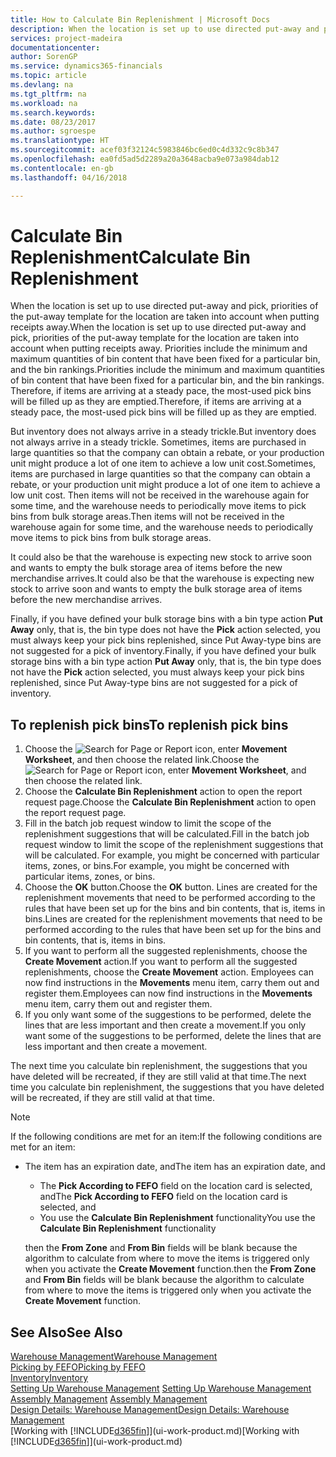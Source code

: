 ```yaml
---
title: How to Calculate Bin Replenishment | Microsoft Docs
description: When the location is set up to use directed put-away and pick, priorities of the put-away template for the location are taken into account when putting receipts away.
services: project-madeira
documentationcenter: 
author: SorenGP
ms.service: dynamics365-financials
ms.topic: article
ms.devlang: na
ms.tgt_pltfrm: na
ms.workload: na
ms.search.keywords: 
ms.date: 08/23/2017
ms.author: sgroespe
ms.translationtype: HT
ms.sourcegitcommit: acef03f32124c5983846bc6ed0c4d332c9c8b347
ms.openlocfilehash: ea0fd5ad5d2289a20a3648acba9e073a984dab12
ms.contentlocale: en-gb
ms.lasthandoff: 04/16/2018

---
```

# <a name="calculate-bin-replenishment"></a><span data-ttu-id="fefde-103">Calculate Bin Replenishment</span><span class="sxs-lookup"><span data-stu-id="fefde-103">Calculate Bin Replenishment</span></span>
<span data-ttu-id="fefde-104">When the location is set up to use directed put-away and pick, priorities of the put-away template for the location are taken into account when putting receipts away.</span><span class="sxs-lookup"><span data-stu-id="fefde-104">When the location is set up to use directed put-away and pick, priorities of the put-away template for the location are taken into account when putting receipts away.</span></span> <span data-ttu-id="fefde-105">Priorities include the minimum and maximum quantities of bin content that have been fixed for a particular bin, and the bin rankings.</span><span class="sxs-lookup"><span data-stu-id="fefde-105">Priorities include the minimum and maximum quantities of bin content that have been fixed for a particular bin, and the bin rankings.</span></span> <span data-ttu-id="fefde-106">Therefore, if items are arriving at a steady pace, the most-used pick bins will be filled up as they are emptied.</span><span class="sxs-lookup"><span data-stu-id="fefde-106">Therefore, if items are arriving at a steady pace, the most-used pick bins will be filled up as they are emptied.</span></span>  

<span data-ttu-id="fefde-107">But inventory does not always arrive in a steady trickle.</span><span class="sxs-lookup"><span data-stu-id="fefde-107">But inventory does not always arrive in a steady trickle.</span></span> <span data-ttu-id="fefde-108">Sometimes, items are purchased in large quantities so that the company can obtain a rebate, or your production unit might produce a lot of one item to achieve a low unit cost.</span><span class="sxs-lookup"><span data-stu-id="fefde-108">Sometimes, items are purchased in large quantities so that the company can obtain a rebate, or your production unit might produce a lot of one item to achieve a low unit cost.</span></span> <span data-ttu-id="fefde-109">Then items will not be received in the warehouse again for some time, and the warehouse needs to periodically move items to pick bins from bulk storage areas.</span><span class="sxs-lookup"><span data-stu-id="fefde-109">Then items will not be received in the warehouse again for some time, and the warehouse needs to periodically move items to pick bins from bulk storage areas.</span></span>  

<span data-ttu-id="fefde-110">It could also be that the warehouse is expecting new stock to arrive soon and wants to empty the bulk storage area of items before the new merchandise arrives.</span><span class="sxs-lookup"><span data-stu-id="fefde-110">It could also be that the warehouse is expecting new stock to arrive soon and wants to empty the bulk storage area of items before the new merchandise arrives.</span></span>  

<span data-ttu-id="fefde-111">Finally, if you have defined your bulk storage bins with a bin type action **Put Away** only, that is, the bin type does not have the **Pick** action selected, you must always keep your pick bins replenished, since Put Away-type bins are not suggested for a pick of inventory.</span><span class="sxs-lookup"><span data-stu-id="fefde-111">Finally, if you have defined your bulk storage bins with a bin type action **Put Away** only, that is, the bin type does not have the **Pick** action selected, you must always keep your pick bins replenished, since Put Away-type bins are not suggested for a pick of inventory.</span></span>  

## <a name="to-replenish-pick-bins"></a><span data-ttu-id="fefde-112">To replenish pick bins</span><span class="sxs-lookup"><span data-stu-id="fefde-112">To replenish pick bins</span></span>  
1.  <span data-ttu-id="fefde-113">Choose the ![Search for Page or Report](media/ui-search/search_small.png "Search for Page or Report icon") icon, enter **Movement Worksheet**, and then choose the related link.</span><span class="sxs-lookup"><span data-stu-id="fefde-113">Choose the ![Search for Page or Report](media/ui-search/search_small.png "Search for Page or Report icon") icon, enter **Movement Worksheet**, and then choose the related link.</span></span>  
2.  <span data-ttu-id="fefde-114">Choose the **Calculate Bin Replenishment** action to open the report request page.</span><span class="sxs-lookup"><span data-stu-id="fefde-114">Choose the **Calculate Bin Replenishment** action to open the report request page.</span></span>  
3.  <span data-ttu-id="fefde-115">Fill in the batch job request window to limit the scope of the replenishment suggestions that will be calculated.</span><span class="sxs-lookup"><span data-stu-id="fefde-115">Fill in the batch job request window to limit the scope of the replenishment suggestions that will be calculated.</span></span> <span data-ttu-id="fefde-116">For example, you might be concerned with particular items, zones, or bins.</span><span class="sxs-lookup"><span data-stu-id="fefde-116">For example, you might be concerned with particular items, zones, or bins.</span></span>  
4.  <span data-ttu-id="fefde-117">Choose the **OK** button.</span><span class="sxs-lookup"><span data-stu-id="fefde-117">Choose the **OK** button.</span></span> <span data-ttu-id="fefde-118">Lines are created for the replenishment movements that need to be performed according to the rules that have been set up for the bins and bin contents, that is, items in bins.</span><span class="sxs-lookup"><span data-stu-id="fefde-118">Lines are created for the replenishment movements that need to be performed according to the rules that have been set up for the bins and bin contents, that is, items in bins.</span></span>  
5.  <span data-ttu-id="fefde-119">If you want to perform all the suggested replenishments, choose the **Create Movement** action.</span><span class="sxs-lookup"><span data-stu-id="fefde-119">If you want to perform all the suggested replenishments, choose the **Create Movement** action.</span></span> <span data-ttu-id="fefde-120">Employees can now find instructions in the **Movements** menu item, carry them out and register them.</span><span class="sxs-lookup"><span data-stu-id="fefde-120">Employees can now find instructions in the **Movements** menu item, carry them out and register them.</span></span>  
6.  <span data-ttu-id="fefde-121">If you only want some of the suggestions to be performed, delete the lines that are less important and then create a movement.</span><span class="sxs-lookup"><span data-stu-id="fefde-121">If you only want some of the suggestions to be performed, delete the lines that are less important and then create a movement.</span></span>  

<span data-ttu-id="fefde-122">The next time you calculate bin replenishment, the suggestions that you have deleted will be recreated, if they are still valid at that time.</span><span class="sxs-lookup"><span data-stu-id="fefde-122">The next time you calculate bin replenishment, the suggestions that you have deleted will be recreated, if they are still valid at that time.</span></span>  

> [!NOTE]
>  <span data-ttu-id="fefde-123">If the following conditions are met for an item:</span><span class="sxs-lookup"><span data-stu-id="fefde-123">If the following conditions are met for an item:</span></span>  
> 
> - <span data-ttu-id="fefde-124">The item has an expiration date, and</span><span class="sxs-lookup"><span data-stu-id="fefde-124">The item has an expiration date, and</span></span>  
>   -   <span data-ttu-id="fefde-125">The **Pick According to FEFO** field on the location card is selected, and</span><span class="sxs-lookup"><span data-stu-id="fefde-125">The **Pick According to FEFO** field on the location card is selected, and</span></span>  
>   -   <span data-ttu-id="fefde-126">You use the **Calculate Bin Replenishment** functionality</span><span class="sxs-lookup"><span data-stu-id="fefde-126">You use the **Calculate Bin Replenishment** functionality</span></span>  
> 
>   <span data-ttu-id="fefde-127">then the **From Zone** and **From Bin** fields will be blank because the algorithm to calculate from where to move the items is triggered only when you activate the **Create Movement** function.</span><span class="sxs-lookup"><span data-stu-id="fefde-127">then the **From Zone** and **From Bin** fields will be blank because the algorithm to calculate from where to move the items is triggered only when you activate the **Create Movement** function.</span></span>  

## <a name="see-also"></a><span data-ttu-id="fefde-128">See Also</span><span class="sxs-lookup"><span data-stu-id="fefde-128">See Also</span></span>  
[<span data-ttu-id="fefde-129">Warehouse Management</span><span class="sxs-lookup"><span data-stu-id="fefde-129">Warehouse Management</span></span>](warehouse-manage-warehouse.md)  
[<span data-ttu-id="fefde-130">Picking by FEFO</span><span class="sxs-lookup"><span data-stu-id="fefde-130">Picking by FEFO</span></span>](warehouse-picking-by-fefo.md)  
[<span data-ttu-id="fefde-131">Inventory</span><span class="sxs-lookup"><span data-stu-id="fefde-131">Inventory</span></span>](inventory-manage-inventory.md)  
<span data-ttu-id="fefde-132">[Setting Up Warehouse Management](warehouse-setup-warehouse.md)   </span><span class="sxs-lookup"><span data-stu-id="fefde-132">[Setting Up Warehouse Management](warehouse-setup-warehouse.md)   </span></span>  
<span data-ttu-id="fefde-133">[Assembly Management](assembly-assemble-items.md)  </span><span class="sxs-lookup"><span data-stu-id="fefde-133">[Assembly Management](assembly-assemble-items.md)  </span></span>  
[<span data-ttu-id="fefde-134">Design Details: Warehouse Management</span><span class="sxs-lookup"><span data-stu-id="fefde-134">Design Details: Warehouse Management</span></span>](design-details-warehouse-management.md)  
<span data-ttu-id="fefde-135">[Working with [!INCLUDE[d365fin](includes/d365fin_md.md)]](ui-work-product.md)</span><span class="sxs-lookup"><span data-stu-id="fefde-135">[Working with [!INCLUDE[d365fin](includes/d365fin_md.md)]](ui-work-product.md)</span></span>

